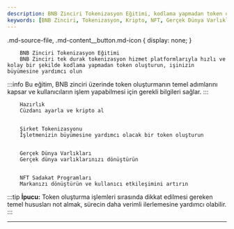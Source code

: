 ```yaml
---
description: BNB Zinciri Tokenizasyon Eğitimi, kodlama yapmadan token oluşturmanın hızını ve kolaylığını sunar. Bu eğitim, işletmelerin tokenizasyon sürecini anlamaları ve uygulamaları için kaynaklar sağlar.
keywords: [BNB Zinciri, Tokenizasyon, Kripto, NFT, Gerçek Dünya Varlıkları, Sadakat Programları, İşletme Büyümesi]
---
```



   .md-source-file, .md-content__button.md-icon {
      display: none;
   }



    
        BNB Zinciri Tokenizasyon Eğitimi
        BNB Zinciri tek durak tokenizasyon hizmet platformlarıyla hızlı ve kolay bir şekilde kodlama yapmadan token oluşturun, işinizin büyümesine yardımcı olun
    


:::info
Bu eğitim, BNB zinciri üzerinde token oluşturmanın temel adımlarını kapsar ve kullanıcıların işlem yapabilmesi için gerekli bilgileri sağlar.
:::


    
        Hazırlık
        Cüzdanı ayarla ve kripto al
    
    
        Şirket Tokenizasyonu
        İşletmenizin büyümesine yardımcı olacak bir token oluşturun
    
    
        Gerçek Dünya Varlıkları
        Gerçek dünya varlıklarınızı dönüştürün
    
    
        NFT Sadakat Programları
        Markanızı dönüştürün ve kullanıcı etkileşimini artırın
    


:::tip
**İpucu:** Token oluşturma işlemleri sırasında dikkat edilmesi gereken temel hususları not almak, sürecin daha verimli ilerlemesine yardımcı olabilir.
:::

---